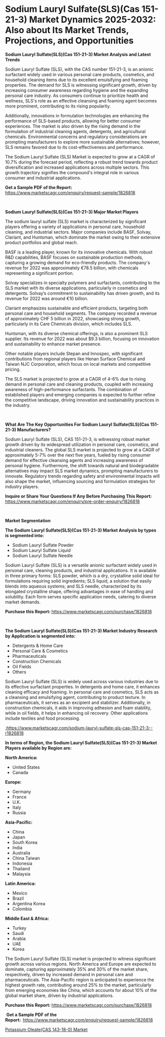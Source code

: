 <p><h1>Sodium Lauryl Sulfate(SLS)(Cas 151-21-3) Market Dynamics 2025-2032: Also about Its Market Trends, Projections, and Opportunities</h1></p><p><strong>Sodium Lauryl Sulfate(SLS)(Cas 151-21-3) Market Analysis and Latest Trends</strong></p>
<p><p>Sodium Lauryl Sulfate (SLS), with the CAS number 151-21-3, is an anionic surfactant widely used in various personal care products, cosmetics, and household cleaning items due to its excellent emulsifying and foaming properties. The demand for SLS is witnessing significant growth, driven by increasing consumer awareness regarding hygiene and the expanding personal care industry. As consumers continue to prioritize health and wellness, SLS's role as an effective cleansing and foaming agent becomes more prominent, contributing to its rising popularity.</p><p>Additionally, innovations in formulation technologies are enhancing the performance of SLS-based products, allowing for better consumer experiences. The market is also driven by the rising demand in the formulation of industrial cleaning agents, detergents, and agricultural chemicals. Environmental concerns and regulatory considerations are prompting manufacturers to explore more sustainable alternatives; however, SLS remains favored due to its cost-effectiveness and performance.</p><p>The Sodium Lauryl Sulfate (SLS) Market is expected to grow at a CAGR of 10.7% during the forecast period, reflecting a robust trend towards product diversification and increased applications across multiple sectors. This growth trajectory signifies the compound's integral role in various consumer and industrial applications.</p></p>
<p><strong>Get a Sample PDF of the Report:&nbsp;</strong> <a href="https://www.marketscagr.com/enquiry/request-sample/1826818?utm_campaign=1869&utm_medium=2&utm_source=Github&utm_content=ia&utm_term=03022025&utm_id=sodium-lauryl-sulfateslscas-151-21-3">https://www.marketscagr.com/enquiry/request-sample/1826818</a></p>
<p>&nbsp;</p>
<p><strong>Sodium Lauryl Sulfate(SLS)(Cas 151-21-3) Major Market Players</strong></p>
<p><p>The sodium lauryl sulfate (SLS) market is characterized by significant players offering a variety of applications in personal care, household cleaning, and industrial sectors. Major companies include BASF, Solvay, Clariant, and Huntsman, which dominate the market owing to their extensive product portfolios and global reach.</p><p>BASF is a leading player, known for its innovative chemicals. With robust R&D capabilities, BASF focuses on sustainable production methods, capturing a growing demand for eco-friendly products. The company's revenue for 2022 was approximately €78.5 billion, with chemicals representing a significant portion.</p><p>Solvay specializes in specialty polymers and surfactants, contributing to the SLS market with its diverse applications, particularly in cosmetics and detergents. Solvay’s commitment to sustainability has driven growth, and its revenue for 2022 was around €10 billion.</p><p>Clariant emphasizes sustainable and efficient products, targeting both personal care and household segments. The company recorded a revenue of approximately CHF 5 billion in 2022, showcasing strong growth, particularly in its Care Chemicals division, which includes SLS.</p><p>Huntsman, with its diverse chemical offerings, is also a prominent SLS supplier. Its revenue for 2022 was about $9.3 billion, focusing on innovation and sustainability to enhance market presence.</p><p>Other notable players include Stepan and Innospec, with significant contributions from regional players like Henan Surface Chemical and Taiwan NJC Corporation, which focus on local markets and competitive pricing.</p><p>The SLS market is projected to grow at a CAGR of 4-6% due to rising demand in personal care and cleaning products, coupled with increasing awareness of high-performance surfactants. The combination of established players and emerging companies is expected to further refine the competitive landscape, driving innovation and sustainability practices in the industry.</p></p>
<p>&nbsp;</p>
<p><strong>What Are The Key Opportunities For Sodium Lauryl Sulfate(SLS)(Cas 151-21-3) Manufacturers?</strong></p>
<p><p>Sodium Lauryl Sulfate (SLS), CAS 151-21-3, is witnessing robust market growth driven by its widespread utilization in personal care, cosmetics, and industrial cleaners. The global SLS market is projected to grow at a CAGR of approximately 5-7% over the next five years, fueled by rising consumer demand for effective cleansing agents and increasing awareness of personal hygiene. Furthermore, the shift towards natural and biodegradable alternatives may impact SLS market dynamics, prompting manufacturers to innovate. Regulatory trends regarding safety and environmental impacts will also shape the market, influencing sourcing and formulation strategies for industry players.</p></p>
<p><strong>Inquire or Share Your Questions If Any Before Purchasing This Report:</strong> <a href="https://www.marketscagr.com/enquiry/pre-order-enquiry/1826818?utm_campaign=1869&utm_medium=2&utm_source=Github&utm_content=ia&utm_term=03022025&utm_id=sodium-lauryl-sulfateslscas-151-21-3">https://www.marketscagr.com/enquiry/pre-order-enquiry/1826818</a></p>
<p>&nbsp;</p>
<p><strong>Market Segmentation</strong></p>
<p><strong>The Sodium Lauryl Sulfate(SLS)(Cas 151-21-3) Market Analysis by types is segmented into:</strong></p>
<p><ul><li>Sodium Lauryl Sulfate Powder</li><li>Sodium Lauryl Sulfate Liquid</li><li>Sodium Lauryl Sulfate Needle</li></ul></p>
<p><p>Sodium Lauryl Sulfate (SLS) is a versatile anionic surfactant widely used in personal care, cleaning products, and industrial applications. It is available in three primary forms: SLS powder, which is a dry, crystalline solid ideal for formulations requiring solid ingredients; SLS liquid, a solution that easily blends into aqueous systems; and SLS needle, characterized by its elongated crystalline shape, offering advantages in ease of handling and solubility. Each form serves specific application needs, catering to diverse market demands.</p></p>
<p><strong>Purchase this Report:&nbsp;</strong><a href="https://www.marketscagr.com/purchase/1826818?utm_campaign=1869&utm_medium=2&utm_source=Github&utm_content=ia&utm_term=03022025&utm_id=sodium-lauryl-sulfateslscas-151-21-3">https://www.marketscagr.com/purchase/1826818</a></p>
<p>&nbsp;</p>
<p><strong>The Sodium Lauryl Sulfate(SLS)(Cas 151-21-3) Market Industry Research by Application is segmented into:</strong></p>
<p><ul><li>Detergents & Home Care</li><li>Personal Care & Cosmetics</li><li>Pharmaceuticals</li><li>Construction Chemicals</li><li>Oil Fields</li><li>Others</li></ul></p>
<p><p>Sodium Lauryl Sulfate (SLS) is widely used across various industries due to its effective surfactant properties. In detergents and home care, it enhances cleaning efficacy and foaming. In personal care and cosmetics, SLS acts as a cleansing and emulsifying agent, contributing to product texture. In pharmaceuticals, it serves as an excipient and stabilizer. Additionally, in construction chemicals, it aids in improving adhesion and foam stability, while in oil fields, it helps in enhancing oil recovery. Other applications include textiles and food processing.</p></p>
<p><a href="https://www.marketscagr.com/sodium-lauryl-sulfate-sls-cas-151-21-3--r1826818?utm_campaign=1869&utm_medium=2&utm_source=Github&utm_content=ia&utm_term=03022025&utm_id=sodium-lauryl-sulfateslscas-151-21-3">&nbsp;https://www.marketscagr.com/sodium-lauryl-sulfate-sls-cas-151-21-3--r1826818</a></p>
<p><strong>In terms of Region, the Sodium Lauryl Sulfate(SLS)(Cas 151-21-3) Market Players available by Region are:</strong></p>
<p>
    <p> <strong> North America: </strong>
        <ul>
            <li>United States</li>
            <li>Canada</li>
        </ul>
        </p> 
    <p> <strong> Europe: </strong>
        <ul>
            <li>Germany</li>
            <li>France</li>
            <li>U.K.</li>
            <li>Italy</li>
            <li>Russia</li>
        </ul>
        </p> 
    <p> <strong> Asia-Pacific: </strong>
        <ul>
            <li>China</li>
            <li>Japan</li>
            <li>South Korea</li>
            <li>India</li>
            <li>Australia</li>
            <li>China Taiwan</li>
            <li>Indonesia</li>
            <li>Thailand</li>
            <li>Malaysia</li>
        </ul>
        </p> 
    <p> <strong> Latin America: </strong>
        <ul>
            <li>Mexico</li>
            <li>Brazil</li>
            <li>Argentina Korea</li>
            <li>Colombia</li>
        </ul>
        </p> 
    <p> <strong> Middle East & Africa: </strong>
        <ul>
            <li>Turkey</li>
            <li>Saudi</li>
            <li>Arabia</li>
            <li>UAE</li>
            <li>Korea</li>
        </ul>
    </p>
    </p>
<p><p>The Sodium Lauryl Sulfate (SLS) market is projected to witness significant growth across various regions. North America and Europe are expected to dominate, capturing approximately 35% and 30% of the market share, respectively, driven by increased demand in personal care and pharmaceuticals. The Asia-Pacific region is anticipated to experience the highest growth rate, contributing around 25% to the market, particularly from emerging economies like China, which accounts for about 10% of the global market share, driven by industrial applications.</p></p>
<p><strong>Purchase this Report: </strong><a href="https://www.marketscagr.com/purchase/1826818?utm_campaign=1869&utm_medium=2&utm_source=Github&utm_content=ia&utm_term=03022025&utm_id=sodium-lauryl-sulfateslscas-151-21-3">https://www.marketscagr.com/purchase/1826818</a></p>
<p>&nbsp;<strong>Get a Sample PDF of the Report:&nbsp;&nbsp;</strong><a href="https://www.marketscagr.com/enquiry/request-sample/1826818?utm_campaign=1869&utm_medium=2&utm_source=Github&utm_content=ia&utm_term=03022025&utm_id=sodium-lauryl-sulfateslscas-151-21-3">https://www.marketscagr.com/enquiry/request-sample/1826818</a></p>
<p><strong></strong></p>
<p><p><a href="https://github.com/provorikovar/Market-Research-Report-List-7/blob/main/potassium-oleatecas-143-18-0-market.md?utm_campaign=1869&utm_medium=2&utm_source=Github&utm_content=ia&utm_term=03022025&utm_id=sodium-lauryl-sulfateslscas-151-21-3">Potassium Oleate(CAS 143-18-0) Market</a></p></p>